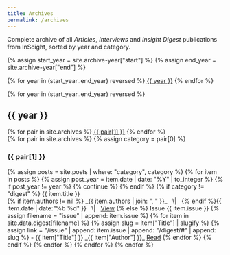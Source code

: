 ```yaml
---
title: Archives
permalink: /archives
---
```


Complete archive of all _Articles_, _Interviews_ and _Insight Digest_ publications from InScight, sorted by year and category.

{% assign start_year = site.archive-year["start"] %}
{% assign end_year = site.archive-year["end"] %}
<div class="year-list">
{% for year in (start_year..end_year) reversed %}
<a class="button" href="#{{ year }}">{{ year }}</a>
{% endfor %}
</div>

{% for year in (start_year..end_year) reversed %}
<h2 id="{{ year }}">{{ year }}</h2>
<div class="year-list">
{% for pair in site.archives %}
<a class="button" href="#{{ year }}-{{ pair[0] }}">{{ pair[1] }}</a>
{% endfor %}
</div>
{% for pair in site.archives %}
  {% assign category = pair[0] %}
  <h3 id="{{ year }}-{{ pair[0] }}">{{ pair[1] }}</h3>
  {% assign posts = site.posts | where: "category", category %}
  {% for item in posts %}
  {% assign post_year = item.date | date: "%Y" | to_integer %}
  {% if post_year != year %}
  {% continue %}
  {% endif %}
  {% if category != "digest" %}
  {{ item.title }}
  <br>
  {% if item.authors != nil %} <span class="archive-author">_{{ item.authors | join: ", " }}_ </span> &nbsp;&nbsp;\|&nbsp;&nbsp; {% endif %}{{ item.date | date:"%b %d" }} &nbsp;&nbsp;\|&nbsp;&nbsp; <a href="{{ item.url }}" class="button">View</a>
  {% else %}
  Issue {{ item.issue }}
  {% assign filename = "issue" | append: item.issue %}
  {% for item in site.data.digest[filename] %}
  {% assign slug = item["Title"] | slugify %}
  {% assign link = "/issue" | append: item.issue | append: "/digest/#" | append: slug %}
  - {{ item["Title"] }} <span class="archive-author">_{{ item["Author"] }}_</span> <a class="button" href="{{ link }}">Read</a>
  {% endfor %}
  {% endif %}
  {% endfor %}
{% endfor %}
{% endfor %}
